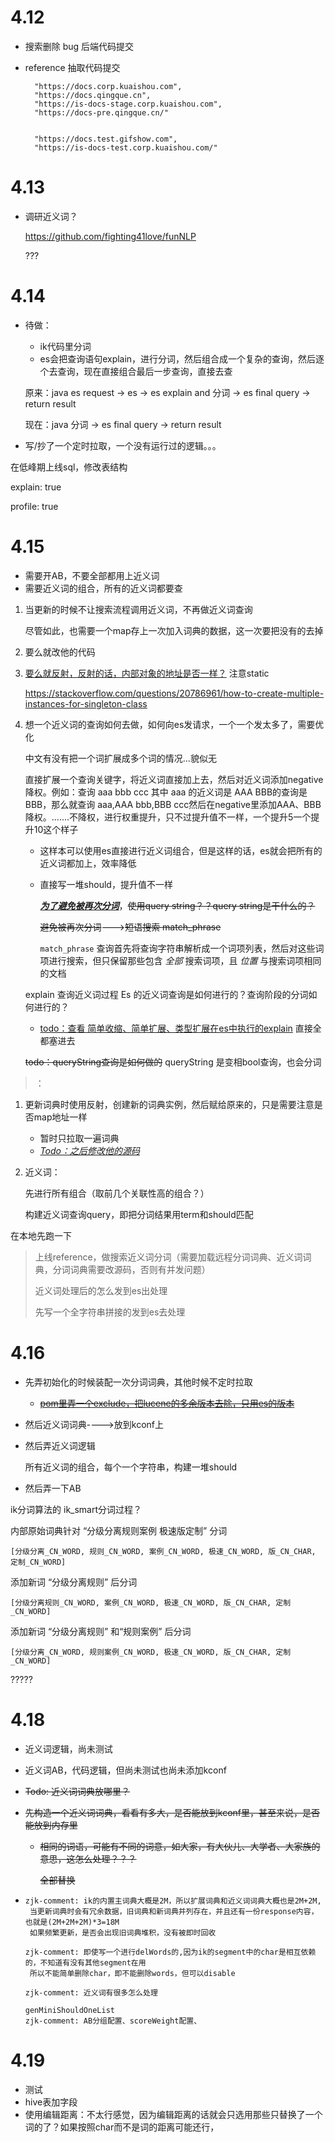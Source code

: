# 4.12

- 搜索删除 bug 后端代码提交 
- reference 抽取代码提交

        "https://docs.corp.kuaishou.com",
      	"https://docs.qingque.cn",
      	"https://is-docs-stage.corp.kuaishou.com",
      	"https://docs-pre.qingque.cn/"


        "https://docs.test.gifshow.com",
      	"https://is-docs-test.corp.kuaishou.com/"
# 4.13

- 调研近义词？

  https://github.com/fighting41love/funNLP

  ???

# 4.14

- 待做：

  - ik代码里分词
  - es会把查询语句explain，进行分词，然后组合成一个复杂的查询，然后逐个去查询，现在直接组合最后一步查询，直接去查

  原来：java es request -> es -> es explain and 分词 -> es final query -> return result

  现在：java 分词 -> es final query -> return result

- 写/抄了一个定时拉取，一个没有运行过的逻辑。。。



在低峰期上线sql，修改表结构



explain: true

profile: true

# 4.15

- 需要开AB，不要全部都用上近义词
- 需要近义词的组合，所有的近义词都要查



1. 当更新的时候不让搜索流程调用近义词，不再做近义词查询

   尽管如此，也需要一个map存上一次加入词典的数据，这一次要把没有的去掉

2. 要么就改他的代码

3. [要么就反射，反射的话，内部对象的地址是否一样？](https://juejin.cn/post/6844903679602982919) 注意static

   https://stackoverflow.com/questions/20786961/how-to-create-multiple-instances-for-singleton-class

4. 想一个近义词的查询如何去做，如何向es发请求，一个一个发太多了，需要优化

   中文有没有把一个词扩展成多个词的情况...貌似无

   直接扩展一个查询关键字，将近义词直接加上去，然后对近义词添加negative降权。例如：查询 aaa bbb ccc 其中 aaa 的近义词是 AAA BBB的查询是BBB，那么就查询 aaa,AAA bbb,BBB ccc然后在negative里添加AAA、BBB降权。.......不降权，进行权重提升，只不过提升值不一样，一个提升5一个提升10这个样子

   - 这样本可以使用es直接进行近义词组合，但是这样的话，es就会把所有的近义词都加上，效率降低

   - 直接写一堆should，提升值不一样

     **<u>*为了避免被再次分词*</u>**，~~使用query string？？query string是干什么的？~~

     ~~避免被再次分词~~--->~~短语搜索 match_phrase~~

     `match_phrase` 查询首先将查询字符串解析成一个词项列表，然后对这些词项进行搜索，但只保留那些包含 *全部* 搜索词项，且 *位置* 与搜索词项相同的文档

   explain 查询近义词过程 Es 的近义词查询是如何进行的？查询阶段的分词如何进行的？

   - [todo：查看 简单收缩、简单扩展、类型扩展在es中执行的explain](https://www.elastic.co/guide/cn/elasticsearch/guide/current/synonyms-expand-or-contract.html)  直接全都塞进去

   ~~todo：queryString查询是如何做的~~ queryString 是变相bool查询，也会分词

> ：

1. 更新词典时使用反射，创建新的词典实例，然后赋给原来的，只是需要注意是否map地址一样

   - 暂时只拉取一遍词典
   - <u>*Todo：之后修改他的源码*</u>

2. 近义词：

   先进行所有组合（取前几个关联性高的组合？）

   构建近义词查询query，即把分词结果用term和should匹配

在本地先跑一下

> 上线reference，做搜索近义词分词（需要加载远程分词词典、近义词词典，分词词典需要改源码，否则有并发问题）
>
> 近义词处理后的怎么发到es出处理
>
> 先写一个全字符串拼接的发到es去处理

# 4.16

- 先弄初始化的时候装配一次分词词典，其他时候不定时拉取

  - ~~[pom里弄一个exclude，把lucene的多余版本去除，只用es的版本](https://blog.csdn.net/eff666/article/details/51991465)~~

- 然后近义词词典---->放到kconf上

- 然后弄近义词逻辑

  所有近义词的组合，每个一个字符串，构建一堆should

- 然后弄一下AB



ik分词算法的 ik_smart分词过程？

内部原始词典针对 “分级分离规则案例 极速版定制” 分词

```
[分级分离_CN_WORD, 规则_CN_WORD, 案例_CN_WORD, 极速_CN_WORD, 版_CN_CHAR, 定制_CN_WORD]
```

添加新词 “分级分离规则” 后分词

```
[分级分离规则_CN_WORD, 案例_CN_WORD, 极速_CN_WORD, 版_CN_CHAR, 定制_CN_WORD]
```

添加新词 “分级分离规则” 和“规则案例” 后分词

```
[分级分离_CN_WORD, 规则案例_CN_WORD, 极速_CN_WORD, 版_CN_CHAR, 定制_CN_WORD]
```

?????

# 4.18

- 近义词逻辑，尚未测试

- 近义词AB，代码逻辑，但尚未测试也尚未添加kconf

- ~~Todo: 近义词词典放哪里？~~

- ~~先构造一个近义词词典，看看有多大，是否能放到kconf里，甚至来说，是否能放到内存里~~

  - ~~相同的词语，可能有不同的词意，如大家，有大伙儿、大学者、大家族的意思，这怎么处理？？？~~

    ~~全部替换~~

- ```
  zjk-comment: ik的内置主词典大概是2M，所以扩展词典和近义词词典大概也是2M+2M,
   当更新词典时会有冗余数据，旧词典和新词典并列存在，并且还有一份response内容，也就是(2M+2M+2M)*3=18M
   如果频繁更新，是否会出现旧词典堆积，没有被即时回收
   
  zjk-comment: 即使写一个进行delWords的,因为ik的segment中的char是相互依赖的，不知道有没有其他segment在用
   所以不能简单删除char，即不能删除words，但可以disable
  
  zjk-comment: 近义词有很多怎么处理
  
  genMiniShouldOneList
  zjk-comment: AB分组配置、scoreWeight配置、
  ```

# 4.19

- 测试
- hive表加字段
- 使用编辑距离：不太行感觉，因为编辑距离的话就会只选用那些只替换了一个词的了？如果按照char而不是词的距离可能还行，